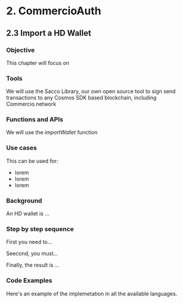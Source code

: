 # 2. CommercioAuth

## 2.3 Import a HD Wallet

### Objective

This chapter will focus on

### Tools

We will use the Sacco Library, our own open source tool to sign send transactions to any Cosmos SDK based blockchain, including Commercio.network

### Functions and APIs

We will use the _importWallet_ function

### Use cases

This can be used for:

* lorem
* lorem
* lorem


###  Background

An HD wallet is ...

### Step by step sequence

First you need to...

Seecond, you must...

Finally, the result is ...

### Code Examples

Here's an example of the implemetation in all the available languages.